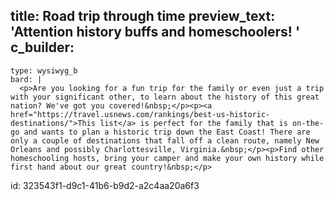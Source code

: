 title: Road trip through time
preview_text: 'Attention history buffs and homeschoolers! '
c_builder:
  - 
    type: wysiwyg_b
    bard: |
      <p>Are you looking for a fun trip for the family or even just a trip with your significant other, to learn about the history of this great nation? We've got you covered!&nbsp;</p><p><a href="https://travel.usnews.com/rankings/best-us-historic-destinations/">This list</a> is perfect for the family that is on-the-go and wants to plan a historic trip down the East Coast! There are only a couple of destinations that fall off a clean route, namely New Orleans and possibly Charlottesville, Virginia.&nbsp;</p><p>Find other homeschooling hosts, bring your camper and make your own history while first hand about our great country!&nbsp;</p>
id: 323543f1-d9c1-41b6-b9d2-a2c4aa20a6f3
